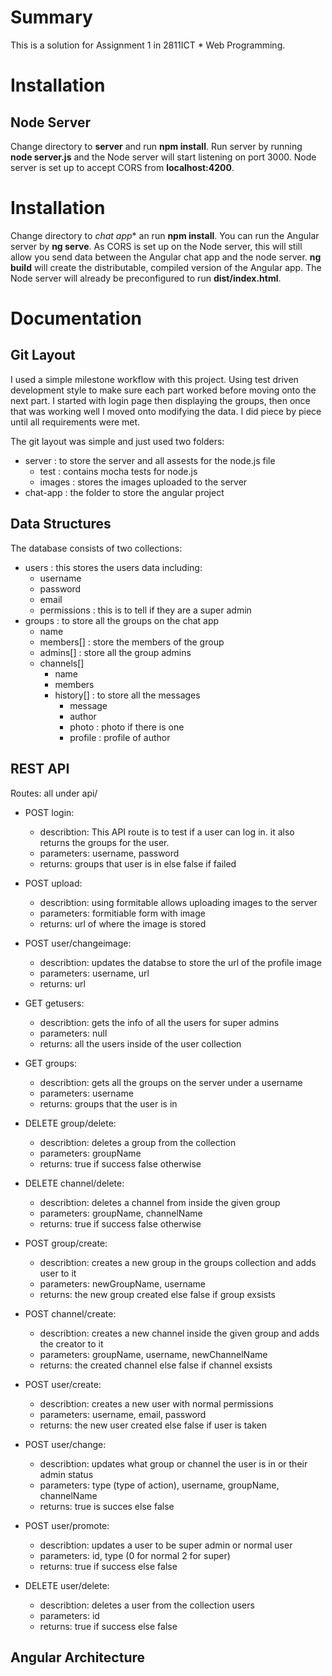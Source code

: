 # Summary
This is a solution for Assignment 1 in 2811ICT *  Web Programming.


# Installation
## Node Server
Change directory to **server** and run **npm install**. Run server by running **node server.js** and the Node server will start listening on port 3000. Node server is set up to accept CORS from **localhost:4200**.

# Installation
Change directory to **chat* app** an run **npm install**. You can run the Angular server by **ng serve**. As CORS is set up on the Node server, this will still allow you send data between the Angular chat app and the node server. **ng build** will create the distributable, compiled version of the Angular app. The Node server will already be preconfigured to run **dist/index.html**.

# Documentation
## Git Layout
I used a simple milestone workflow with this project. Using test driven development style to make sure each part worked before moving onto the next part. I started with login page then displaying the groups, then once that was working well I moved onto modifying the data. I did piece by piece until all requirements were met.

The git layout was simple and just used two folders:
  * server : to store the server and all assests for the node.js file
    * test : contains mocha tests for node.js
    * images : stores the images uploaded to the server
  * chat-app : the folder to store the angular project

## Data Structures
The database consists of two collections:
  * users : this stores the users data including:
    * username
    * password
    * email
    * permissions : this is to tell if they are a super admin
  * groups : to store all the groups on the chat app
    * name
    * members[] : store the members of the group
    * admins[] : store all the group admins
    * channels[]
      * name
      * members
      * history[] : to store all the messages
        * message
        * author
        * photo : photo if there is one
        * profile : profile of author

## REST API
Routes: all under api/
* POST login:
    * describtion: This API route is to test if a user can log in. it also returns the groups for the user.
    * parameters: username, password
    * returns: groups that user is in else false if failed

* POST upload:
    * describtion: using formitable allows uploading images to the server
    * parameters: formitiable form with image
    * returns: url of where the image is stored
    
* POST user/changeimage:
    * describtion: updates the databse to store the url of the profile image
    * parameters: username, url
    * returns: url

* GET getusers:
    * describtion: gets the info of all the users for super admins
    * parameters: null
    * returns: all the users inside of the user collection
    
* GET groups:
    * describtion: gets all the groups on the server under a username
    * parameters: username
    * returns: groups that the user is in

* DELETE group/delete:
    * describtion: deletes a group from the collection
    * parameters: groupName
    * returns: true if success false otherwise

* DELETE channel/delete:
    * describtion: deletes a channel from inside the given group
    * parameters: groupName, channelName
    * returns: true if success false otherwise

* POST group/create:
    * describtion: creates a new group in the groups collection and adds user to it
    * parameters: newGroupName, username
    * returns: the new group created else false if group exsists
  
* POST channel/create:
    * describtion: creates a new channel inside the given group and adds the creator to it
    * parameters: groupName, username, newChannelName
    * returns: the created channel else false if channel exsists

* POST user/create:
    * describtion: creates a new user with normal permissions
    * parameters: username, email, password
    * returns: the new user created else false if user is taken

* POST user/change:
    * describtion: updates what group or channel the user is in or their admin status
    * parameters: type (type of action), username, groupName, channelName
    * returns: true is succes else false

* POST user/promote:
    * describtion: updates a user to be super admin or normal user 
    * parameters: id, type (0 for normal 2 for super)
    * returns: true if success else false 

* DELETE user/delete:
    * describtion: deletes a user from the collection users
    * parameters: id
    * returns: true if success else false

## Angular Architecture
